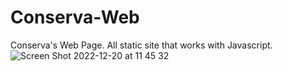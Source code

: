 # Conserva-Web

Conserva's Web Page. All static site that works with Javascript.
![Screen Shot 2022-12-20 at 11 45 32](https://user-images.githubusercontent.com/25721443/208624284-2d47062a-bb5f-430e-9dd4-a4008dc56a1b.png)
